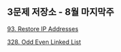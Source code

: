 ##  3문제 저장소 - 8월 마지막주
[93. Restore IP Addresses](https://leetcode.com/problems/restore-ip-addresses/)

[328. Odd Even Linked List](https://leetcode.com/problems/odd-even-linked-list/)
